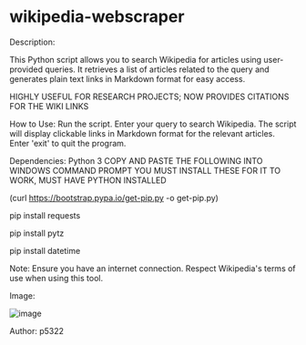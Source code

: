 # wikipedia-webscraper

Description:

This Python script allows you to search Wikipedia for articles using user-provided queries. It retrieves a list of articles related to the query and generates plain text links in Markdown format for easy access.

HIGHLY USEFUL FOR RESEARCH PROJECTS; NOW PROVIDES CITATIONS FOR THE WIKI LINKS

How to Use:
Run the script.
Enter your query to search Wikipedia.
The script will display clickable links in Markdown format for the relevant articles.
Enter 'exit' to quit the program.

Dependencies:
Python 3
COPY AND PASTE THE FOLLOWING INTO WINDOWS COMMAND PROMPT
YOU MUST INSTALL THESE FOR IT TO WORK, MUST HAVE PYTHON INSTALLED

  
  (curl https://bootstrap.pypa.io/get-pip.py -o get-pip.py)
  
  pip install requests
  
  pip install pytz
  
  pip install datetime




Note:
Ensure you have an internet connection.
Respect Wikipedia's terms of use when using this tool.

Image:

![image](https://github.com/p5322/wikipedia-webscraper/assets/147680302/8ff2ba9b-648a-4e0d-8a11-25da7bb80fc3)

Author:
p5322
